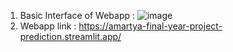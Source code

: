 1. Basic Interface of Webapp :
![image](https://github.com/user-attachments/assets/212f52b2-1b0a-4333-bac8-5b122ffeba1f)
2. Webapp link : https://amartya-final-year-project-prediction.streamlit.app/
